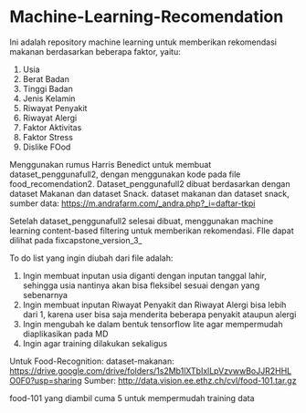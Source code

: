 # Machine-Learning-Recomendation
Ini adalah repository machine learning untuk memberikan rekomendasi makanan berdasarkan beberapa faktor, yaitu:
1. Usia
2. Berat Badan
3. Tinggi Badan
4. Jenis Kelamin
5. Riwayat Penyakit
6. Riwayat Alergi
7. Faktor Aktivitas
8. Faktor Stress
9. Dislike FOod

Menggunakan rumus Harris Benedict untuk membuat dataset_penggunafull2, dengan menggunakan kode pada file food_recomendation2.
Dataset_penggunafull2 dibuat berdasarkan dengan dataset Makanan dan dataset Snack.
dataset makanan dan dataset snack, sumber data: https://m.andrafarm.com/_andra.php?_i=daftar-tkpi

Setelah dataset_penggunafull2 selesai dibuat, menggunakan machine learning content-based filtering untuk memberikan rekomendasi. FIle dapat dilihat pada fixcapstone_version_3_

To do list yang ingin diubah dari file adalah:
1. Ingin membuat inputan usia diganti dengan inputan tanggal lahir, sehingga usia nantinya akan bisa fleksibel sesuai dengan yang sebenarnya
2. Ingin membuat inputan Riwayat Penyakit dan Riwayat Alergi bisa lebih dari 1, karena user bisa saja menderita beberapa penyakit ataupun alergi
3. Ingin mengubah ke dalam bentuk tensorflow lite agar mempermudah diaplikasikan pada MD
4. Ingin agar training dilakukan sekaligus

Untuk Food-Recognition:
dataset-makanan: https://drive.google.com/drive/folders/1s2Mb1lXTbIxlLpVzvwwBoJJR2HHLO0F0?usp=sharing
Sumber: http://data.vision.ee.ethz.ch/cvl/food-101.tar.gz

food-101 yang diambil cuma 5 untuk mempermudah training data
